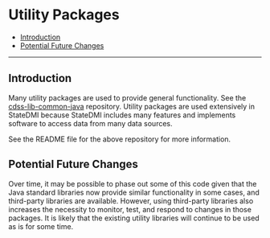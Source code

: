 # Utility Packages #

* [Introduction](#introduction)
* [Potential Future Changes](#potential-future-changes)

------------------

## Introduction ##

Many utility packages are used to provide general functionality.
See the [cdss-lib-common-java](https://github.com/OpenCDSS/cdss-lib-common-java) repository.
Utility packages are used extensively in StateDMI because StateDMI includes many features
and implements software to access data from many data sources.

See the README file for the above repository for more information.

## Potential Future Changes ##

Over time, it may be possible to phase out some of this code given that the Java standard
libraries now provide similar functionality in some cases,
and third-party libraries are available.
However, using third-party libraries also increases the necessity to monitor, test, and respond
to changes in those packages.
It is likely that the existing utility libraries will continue to be used as is for some time.
